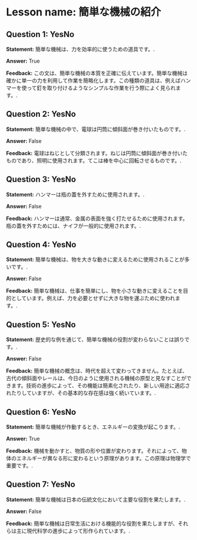 # Lesson name: 簡単な機械の紹介

## Question 1: YesNo

**Statement:** 簡単な機械は、力を効率的に使うための道具です。.

**Answer:** True

**Feedback:**
この文は、簡単な機械の本質を正確に伝えています。簡単な機械は確かに単一の力を利用して作業を簡略化します。この種類の道具は、例えばハンマーを使って釘を取り付けるようなシンプルな作業を行う際によく見られます。.


## Question 2: YesNo

**Statement:** 簡単な機械の中で、電球は円筒に傾斜面が巻き付いたものです。.

**Answer:** False

**Feedback:**
電球はねじとして分類されます。ねじは円筒に傾斜面が巻き付いたものであり、照明に使用されます。てこは棒を中心に回転させるものです。.


## Question 3: YesNo

**Statement:** ハンマーは瓶の蓋を外すために使用されます。.

**Answer:** False

**Feedback:**
ハンマーは通常、金属の表面を強く打たせるために使用されます。瓶の蓋を外すためには、ナイフが一般的に使用されます。.


## Question 4: YesNo

**Statement:** 簡単な機械は、物を大きな動きに変えるために使用されることが多いです。.

**Answer:** False

**Feedback:**
簡単な機械は、仕事を簡単にし、物を小さな動きに変えることを目的としています。例えば、力を必要とせずに大きな物を運ぶために使われます。.


## Question 5: YesNo

**Statement:** 歴史的な例を通じて、簡単な機械の役割が変わらないことは誤りです。.

**Answer:** False

**Feedback:**
簡単な機械の概念は、時代を超えて変わってきません。たとえば、古代の傾斜面やレールは、今日のように使用される機械の原型と見なすことができます。技術の進歩によって、その機能は簡素化されたり、新しい用途に適応されたりしていますが、その基本的な存在感は強く続いています。.


## Question 6: YesNo

**Statement:** 簡単な機械が作動するとき、エネルギーの変換が起こります。.

**Answer:** True

**Feedback:**
機械を動かすと、物質の形や位置が変わります。それによって、物体のエネルギーが異なる形に変わるという原理があります。この原理は物理学で重要です。.


## Question 7: YesNo

**Statement:** 簡単な機械は日本の伝統文化において主要な役割を果たします。.

**Answer:** False

**Feedback:**
簡単な機械は日常生活における機能的な役割を果たしますが、それらは主に現代科学の進歩によって形作られています。.

